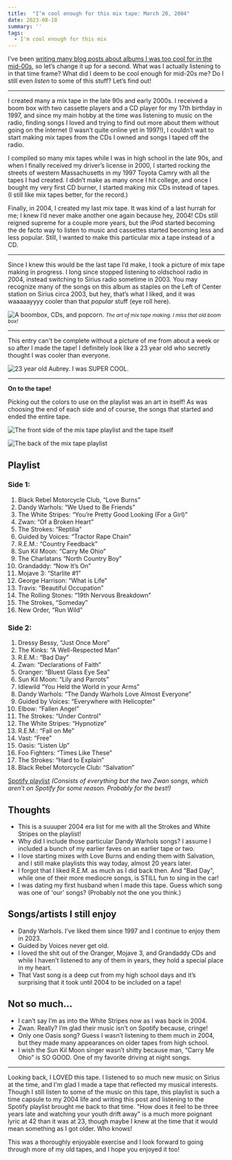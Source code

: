 ```yaml
---
title:  "I’m cool enough for this mix tape: March 20, 2004"
date: 2023-08-18
summary: ''
tags:
  - I'm cool enough for this mix
---
```

I’ve been [writing many blog posts about albums I was too cool for in the mid-00s](tags/im-too-cool-for-this-album/), so let’s change it up for a second. What was I actually listening to in that time frame? What did I deem to be cool enough for mid-20s me? Do I still even *listen* to some of this stuff? Let’s find out!

***

I created many a mix tape in the late 90s and early 2000s. I received a boom box with two cassette players and a CD player for my 17th birthday in 1997, and since my main hobby at the time was listening to music on the radio, finding songs I loved and trying to find out more about them without going on the internet (I wasn’t quite online yet in 1997!), I couldn’t wait to start making mix tapes from the CDs I owned and songs I taped off the radio.

I compiled so many mix tapes while I was in high school in the late 90s, and when I finally received my driver’s license in 2000, I started rocking the streets of western Massachusetts in my 1997 Toyota Camry with all the tapes I had created. I didn’t make as many once I hit college, and once I bought my very first CD burner, I started making mix CDs instead of tapes. (I still like mix tapes better, for the record.)

Finally, in 2004, I created my last mix tape. It was kind of a last hurrah for me; I knew I’d never make another one again because hey, 2004! CDs still reigned supreme for a couple more years, but the iPod started becoming the de facto way to listen to music and cassettes started becoming less and less popular. Still, I wanted to make this particular mix a tape instead of a CD.

***

Since I knew this would be the last tape I’d make, I took a picture of mix tape making in progress. I long since stopped listening to oldschool radio in 2004, instead switching to Sirius radio sometime in 2003. You may recognize many of the songs on this album as staples on the Left of Center station on Sirius circa 2003, but hey, that’s what I liked, and it was waaaaayyyy cooler than that *popular* stuff (eye roll here).


![A boombox, CDs, and popcorn.](./images/mixtapemaking.jpeg)
<small>*The art of mix tape making. I miss that old boom box!*</small>

*** 

This entry can't be complete without a picture of me from about a week or so after I made the tape! I definitely look like a 23 year old who secretly thought I was cooler than everyone.

![23 year old Aubrey. I was SUPER COOL.](./images/20040329d.jpeg)

***

**On to the tape!**

Picking out the colors to use on the playlist was an art in itself! As was choosing the end of each side and of course, the songs that started and ended the entire tape.

![The front side of the mix tape playlist and the tape itself](./images/032004-mix-01.jpeg)

![The back of the mix tape playlist](./images/032004-mix-02.jpeg)

## Playlist
### Side 1:
1. Black Rebel Motorcycle Club, “Love Burns”
2. Dandy Warhols: “We Used to Be Friends”
3. The White Stripes: “You’re Pretty Good Looking (For a Girl)”
4. Zwan: “Of a Broken Heart”
5. The Strokes: “Reptilia”
6. Guided by Voices: “Tractor Rape Chain”
7. R.E.M.: “Country Feedback”
8. Sun Kil Moon: “Carry Me Ohio” 
9. The Charlatans “North Country Boy”
10. Grandaddy: “Now It’s On”
11. Mojave 3: “Starlite #1”
12. George Harrison: “What is Life”
13. Travis: “Beautiful Occupation”
14. The Rolling Stones: “19th Nervous Breakdown”
15. The Strokes, “Someday”
16. New Order, “Run Wild”

### Side 2:
1. Dressy Bessy, “Just Once More”
2. The Kinks: “A Well-Respected Man”
3. R.E.M.: “Bad Day”
4. Zwan: “Declarations of Faith”
5. Oranger: “Bluest Glass Eye Sea”
6. Sun Kil Moon: “Lily and Parrots”
7. Idlewild “You Held the World in your Arms”
8. Dandy Warhols: “The Dandy Warhols Love Almost Everyone”
9. Guided by Voices: “Everywhere with Helicopter”
10. Elbow: “Fallen Angel”
11. The Strokes: “Under Control”
12. The White Stripes: “Hypnotize”
13. R.E.M.: “Fall on Me”
14. Vast: “Free”
15. Oasis: “Listen Up”
16. Foo Fighters: “Times Like These”
17. The Strokes: “Hard to Explain”
18. Black Rebel Motorcycle Club: “Salvation”

[Spotify playlist](https://open.spotify.com/playlist/2mWuRsY5QlbmwqKwHbKsXV?si=06c1ed9e02404477)
*(Consists of everything but the two Zwan songs, which aren’t on Spotify for some reason. Probably for the best!)*

## Thoughts
* This is a suuuper 2004 era list for me with all the Strokes and White Stripes on the playlist!
* Why did I include those particular Dandy Warhols songs? I assume I included a bunch of my earlier faves on an earlier tape or two.
* I love starting mixes with Love Burns and ending them with Salvation, and I still make playlists this way today, almost 20 years later.
* I forgot that I liked R.E.M. as much as I did back then. And "Bad Day", while one of their more mediocre songs, is STILL fun to sing in the car!
* I was dating my first husband when I made this tape. Guess which song was one of 'our' songs? (Probably not the one you think.)

## Songs/artists I still enjoy
* Dandy Warhols. I’ve liked them since 1997 and I continue to enjoy them in 2023.
* Guided by Voices never get old.
* I loved the shit out of the Oranger, Mojave 3, and Grandaddy CDs and while I haven’t listened to any of them in years, they hold a special place in my heart.
* That Vast song is a deep cut from my high school days and it’s surprising that it took until 2004 to be included on a tape!

## Not so much...
* I can’t say I’m as into the White Stripes now as I was back in 2004.
* Zwan. Really? I’m glad their music isn’t on Spotify because, cringe! 
* Only one Oasis song? Guess I wasn’t listening to them much in 2004, but they made many appearances on older tapes from high school.
* I wish the Sun Kil Moon singer wasn’t shitty because man, “Carry Me Ohio” is SO GOOD. One of my favorite driving at night songs.

***

Looking back, I LOVED this tape. I listened to so much new music on Sirius at the time, and I'm glad I made a tape that reflected my musical interests. Though I still listen to some of the music on this tape, this playlist is such a time capsule to my 2004 life and writing this post and listening to the Spotify playlist brought me back to that time. "How does it feel to be three years late and watching your youth drift away" is a much more poignant lyric at 42 than it was at 23, though maybe I knew at the time that it would mean something as I got older. Who knows! 

This was a thoroughly enjoyable exercise and I look forward to going through more of my old tapes, and I hope you enjoyed it too!
